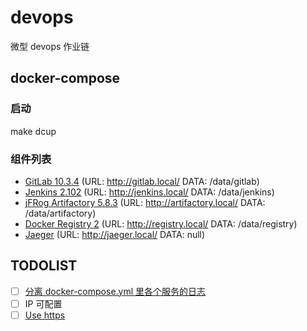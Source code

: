 # devops

微型 devops 作业链

## docker-compose

### 启动

make dcup

### 组件列表

- [GitLab 10.3.4](https://docs.gitlab.com/omnibus/docker/) (URL: http://gitlab.local/ DATA: /data/gitlab)
- [Jenkins 2.102](https://github.com/jenkinsci/docker/blob/master/README.md) (URL: http://jenkins.local/ DATA: /data/jenkins)
- [jFRog Artifactory 5.8.3](https://www.jfrog.com/confluence/display/RTF/Installing+with+Docker) (URL: http://artifactory.local/ DATA: /data/artifactory)
- [Docker Registry 2](https://hub.docker.com/_/registry/) (URL: http://registry.local/ DATA: /data/registry)
- [Jaeger](http://jaeger.readthedocs.io/en/latest/getting_started/) (URL: http://jaeger.local/ DATA: null)


## TODOLIST

- [ ] [分离 docker-compose.yml 里各个服务的日志](https://docs.docker.com/compose/compose-file/compose-file-v2/#logging)
- [ ] IP 可配置
- [ ] [Use https](https://docs.docker.com/registry/insecure/)
